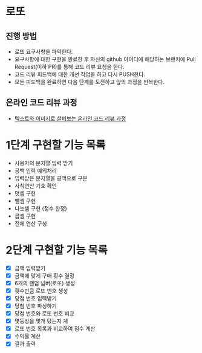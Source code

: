 # 로또
## 진행 방법
* 로또 요구사항을 파악한다.
* 요구사항에 대한 구현을 완료한 후 자신의 github 아이디에 해당하는 브랜치에 Pull Request(이하 PR)를 통해 코드 리뷰 요청을 한다.
* 코드 리뷰 피드백에 대한 개선 작업을 하고 다시 PUSH한다.
* 모든 피드백을 완료하면 다음 단계를 도전하고 앞의 과정을 반복한다.

## 온라인 코드 리뷰 과정
* [텍스트와 이미지로 살펴보는 온라인 코드 리뷰 과정](https://github.com/next-step/nextstep-docs/tree/master/codereview)

# 1단계 구현할 기능 목록

* 사용자의 문자열 입력 받기
* 공백 입력 예외처리
* 입력받은 문자열을 공백으로 구분
* 사칙연산 기호 확인
* 덧셈 구현
* 뺄셈 구현
* 나눗셈 구현 (정수 한정)
* 곱셈 구현
* 전체 연산 구성

# 2단계 구현할 기능 목록
- [x] 금액 입력받기 
- [x] 금액에 맞게 구매 횟수 결정
- [x] 6개의 랜덤 넘버(로또) 생성
- [x] 횟수만큼 로또 번호 생성
- [x] 당첨 번호 입력받기
- [x] 당첨 번호 파싱하기
- [x] 당첨 번호와 로또 번호 비교
- [x] 몇등상을 몇개 탔는지 계
- [x] 로또 번호 목록과 비교하여 점수 계산
- [x] 수익률 계산
- [x] 결과 출력